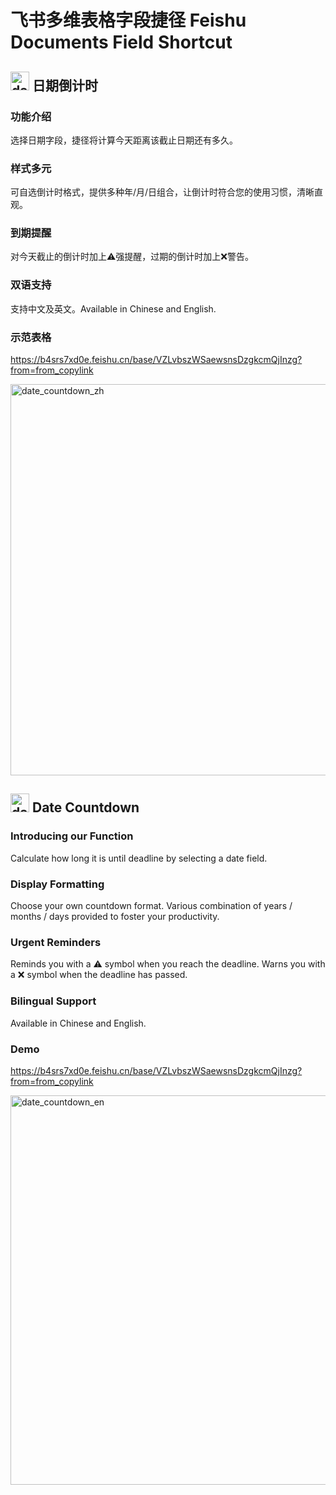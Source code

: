 # 飞书多维表格字段捷径 Feishu Documents Field Shortcut

## <img width="30" height="30" alt="date_countdown_icon" src="https://github.com/user-attachments/assets/dcbfe18a-bf8c-48b4-8cb8-5528a6639be0" /> 日期倒计时

### 功能介绍
选择日期字段，捷径将计算今天距离该截止日期还有多久。

### 样式多元
可自选倒计时格式，提供多种年/月/日组合，让倒计时符合您的使用习惯，清晰直观。

### 到期提醒
对今天截止的倒计时加上⚠️强提醒，过期的倒计时加上❌警告。

### 双语支持
支持中文及英文。Available in Chinese and English.

### 示范表格
https://b4srs7xd0e.feishu.cn/base/VZLvbszWSaewsnsDzgkcmQjInzg?from=from_copylink

<img width="1454" height="626" alt="date_countdown_zh" src="https://github.com/user-attachments/assets/a6dae4d0-d79d-4f29-acf2-701bf4cc5b4f" />

## <img width="30" height="30" alt="date_countdown_icon" src="https://github.com/user-attachments/assets/1b9b23ec-2154-4de1-9832-08f8e2ef5768" /> Date Countdown

### Introducing our Function
Calculate how long it is until deadline by selecting a date field.

### Display Formatting
Choose your own countdown format. Various combination of years / months / days provided to foster your productivity.

### Urgent Reminders
Reminds you with a ⚠️ symbol when you reach the deadline. Warns you with a ❌ symbol when the deadline has passed.

### Bilingual Support
Available in Chinese and English.

### Demo
https://b4srs7xd0e.feishu.cn/base/VZLvbszWSaewsnsDzgkcmQjInzg?from=from_copylink

<img width="1504" height="623" alt="date_countdown_en" src="https://github.com/user-attachments/assets/01e75f1d-1b6e-4212-b649-73cd2a825fda" />
